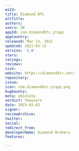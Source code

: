 ```yaml
---
wsId: 
title: Diamond BTC
altTitle: 
authors: 
users: 50
appId: com.diamondbtc.ytapp
appCountry: 
released: Mar 13, 2021
updated: 2021-03-13
version: '1.0'
stars: 
ratings: 
reviews: 
size: 
website: https://diamondbtc.net/
repository: 
issue: 
icon: com.diamondbtc.ytapp.png
bugbounty: 
meta: obsolete
verdict: fewusers
date: 2023-03-03
signer: 
reviewArchive: 
twitter: 
social: 
redirect_from: 
developerName: Diamond Brokers
features: 

---
```


